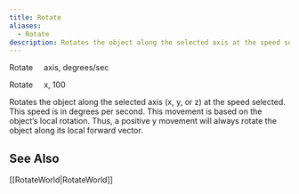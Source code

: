 ```yaml
---
title: Rotate
aliases:
  - Rotate
description: Rotates the object along the selected axis at the speed selected.
---
```

Rotate &nbsp; &nbsp; axis, degrees/sec

Rotate &nbsp; &nbsp; x, 100

Rotates the object along the selected axis (x, y, or z) at the speed selected. This speed is in degrees per second. This movement is based on the object’s local rotation. Thus, a positive y movement will always rotate the object along its local forward vector.

## See Also  
[[RotateWorld|RotateWorld]]
